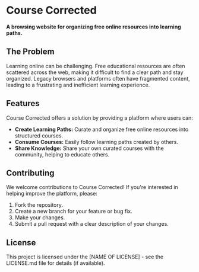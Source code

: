 # Course Corrected

**A browsing website for organizing free online resources into learning paths.**

## The Problem

Learning online can be challenging. Free educational resources are often scattered across the web, making it difficult to find a clear path and stay organized. Legacy browsers and platforms often have fragmented content, leading to a frustrating and inefficient learning experience.

## Features

Course Corrected offers a solution by providing a platform where users can:

*   **Create Learning Paths:** Curate and organize free online resources into structured courses.
*   **Consume Courses:** Easily follow learning paths created by others.
*   **Share Knowledge:** Share your own curated courses with the community, helping to educate others.

## Contributing

We welcome contributions to Course Corrected! If you're interested in helping improve the platform, please:

1.  Fork the repository.
2.  Create a new branch for your feature or bug fix.
3.  Make your changes.
4.  Submit a pull request with a clear description of your changes.

## License

This project is licensed under the [NAME OF LICENSE] - see the LICENSE.md file for details (if available).

